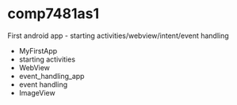 # comp7481as1
First android app - starting activities/webview/intent/event handling

- MyFirstApp
 - starting activities
 - WebView
- event_handling_app
 - event handling
 - ImageView
